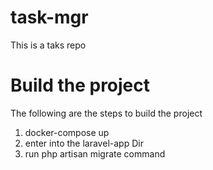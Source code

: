 # task-mgr
This is a taks repo
# Build the project 
The following are the steps to build the project 
1. docker-compose up
2. enter into the laravel-app Dir
3. run php artisan migrate command
